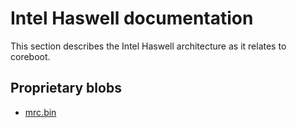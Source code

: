 # Intel Haswell documentation

This section describes the Intel Haswell architecture as it relates to
coreboot.

## Proprietary blobs

- [mrc.bin](mrc.bin.md)
